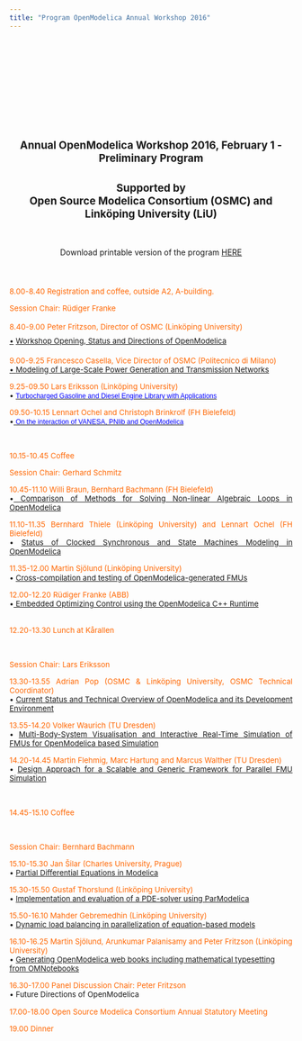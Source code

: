 ```yaml
---
title: "Program OpenModelica Annual Workshop 2016"
---
```

<h2 style="text-align: center;">&nbsp;</h2>
<h2 style="text-align: center;">&nbsp;</h2>
<h2 style="text-align: center;">&nbsp;</h2>
<h2 style="text-align: center;"><span style="font-size: 14pt;">Annual OpenModelica Workshop 2016, February 1 - Preliminary Program</span></h2>
<h2 style="text-align: center;"><span style="font-size: 14pt;">Supported by</span><br /><span style="font-size: 14pt;">Open Source Modelica Consortium (OSMC) and Linköping University (LiU)</span></h2>
<p>&nbsp;</p>
<p style="text-align: center;">Download printable version of the program <a href="/images/docs/openmodelica2016/OpenModelicaWorkshop2016.pdf">HERE</a></p>
<p style="text-align: center;"><span style="color: #ff6600; line-height: 1.8;">&nbsp;</span></p>
<p style="text-align: justify;"><span style="font-size: 10pt; color: #ff6600;">8.00-8.40 Registration and coffee, outside A2, A-building.</span></p>
<p style="text-align: justify;"><span style="font-size: 10pt; color: #ff6600;">Session Chair: Rüdiger Franke</span></p>
<div style="text-align: justify;"><span style="color: #ff6600; font-size: 10pt;"><span style="font-size: 10pt; line-height: 1.8;">8.40-9.00 Peter Fritzson, Director of OSMC (Linköping University)</span></span></div>
<div style="text-align: justify;"><span style="font-size: 10pt;"><a href="http://www.openmodelica.org/images/docs/openmodelica2015/OpenModelica2015-talk01-Peter-FritzsonOpenModelica-Workshop-Opening%20v1.pdf"></a><a href="http://www.openmodelica.org/images/docs/openmodelica2015/OpenModelica2015-talk02-Franke_Optimization.pdf" style="font-size: 13.3333px; line-height: 24px; text-align: justify;">•</a><span style="font-size: 10pt; line-height: 1.8;">&nbsp;</span><span style="font-size: 10pt; line-height: 1.8; color: #000000;"><a href="/images/M_images/OpenModelicaWorkshop-2016/OpenModelica2016-talk01-Peter-FritzsonOpenModelica-Workshop-Opening%20v2.pdf">Workshop Opening, Status and Directions of OpenModelica</a>&nbsp;</span></span></div>
<p style="text-align: justify;"><span style="color: #ff6600; font-size: 10pt;">9.00-9.25 Francesco Casella, Vice Director of OSMC (Politecnico di Milano)</span><br /><span style="font-size: 10pt;"><a href="http://www.openmodelica.org/images/docs/openmodelica2015/OpenModelica2015-talk02-Franke_Optimization.pdf">• </a><a href="/images/M_images/OpenModelicaWorkshop-2016/OpenModelica2016-talk02-Francesco-%20Modeling%20of%20Large-Scale%20Power.pdf">Modeling of Large-Scale Power Generation and Transmission Networks</a></span></p>
<p style="text-align: justify;"><span style="font-size: 10pt; color: #ff6600;">9.25-09.50&nbsp;Lars Eriksson (Linköping University)</span><br /><span style="font-size: 10pt;">•&nbsp;<a href="/images/M_images/OpenModelicaWorkshop-2016/OpenModelica2016-talk03-LarsEriksson-Turbocharged%20Gasoline%20and%20Diesel%20Engine%20.pdf"><span style="color: #0000ff;"><span style="font-size: 9pt; font-family: Verdana, sans-serif; color: #0000ff;">Turbocharged Gasoline and Diesel Engine Library with Applications</span></span></a></span></p>
<p style="text-align: justify;"><span style="font-size: 10pt; color: #ff6600;">09.50-10.15&nbsp;Lennart Ochel and Christoph Brinkrolf (FH Bielefeld)</span><br /><span style="font-size: 10pt;">•<span style="color: #0000ff;"><a href="http://www.modprod.liu.se/filarkiv/1.672868/OpenModelica2016-talk04-LennartOchel-OntheinteractionofVANESA.pdf"> </a><a href="/images/M_images/OpenModelicaWorkshop-2016/OpenModelica2016-talk04-Lennart%20Ochel-On%20the%20interaction%20of%20VANESA.pdf"><span style="color: #0000ff;"><span style="font-size: 9pt; font-family: Verdana, sans-serif; color: #000000;"><span style="color: #0000ff;">On the interaction of VANESA, PNlib and OpenModelica</span></span></span></a></span></span></p>
<p style="text-align: justify;">&nbsp;</p>
<p style="text-align: justify;"><span style="font-size: 10pt; color: #ff6600;">10.15-10.45 Coffee</span></p>
<p style="text-align: justify;"><span style="font-size: 10pt; color: #ff6600;">Session Chair:&nbsp;Gerhard Schmitz</span></p>
<p style="text-align: justify;"><span style="font-size: 10pt; color: #ff6600;">10.45-11.10&nbsp;Willi Braun, Bernhard Bachmann (FH Bielefeld)</span><br /><span style="font-size: 10pt;">•<a href="/images/M_images/OpenModelicaWorkshop-2016/OpenModelica2016-talk05-WilliBraun-Comparison%20of%20Methods%20for%20Solving%20Non-linear%20Algebraic%20Loops%20.pdf"> Comparison of Methods for Solving Non-linear Algebraic Loops in OpenModelica</a></span></p>
<p style="text-align: justify;"><span style="font-size: 10pt; color: #ff6600;">11.10-11.35&nbsp;Bernhard Thiele (Linköping University) and Lennart Ochel (FH Bielefeld)</span><br /><span style="font-size: 10pt;">• <a href="/images/M_images/OpenModelicaWorkshop-2016/OpenModelica2016-talk06-Bernhard%20Thiele-Status%20of%20Clocked%20Synchronous.pdf">Status of Clocked Synchronous and State Machines Modeling in OpenModelica</a></span></p>
<p style="text-align: justify;"><span style="font-size: 10pt; color: #ff6600;">11.35-12.00&nbsp;Martin Sjölund (Linköping University)</span><br /><span style="font-size: 10pt;">• <a href="/images/M_images/OpenModelicaWorkshop-2016/OpenModelica2016-talk07-Martin%20Sjölund-Cross-Compilation%20and%20testing.pdf">Cross-compilation and testing of OpenModelica-generated FMUs</a></span>&nbsp;&nbsp;</p>
<div><span style="font-size: 10pt; color: #ff6600;">12.00-12.20&nbsp;Rüdiger Franke (ABB)</span></div>
<div><span style="font-size: 10pt;">•<a href="/images/M_images/OpenModelicaWorkshop-2016/OpenModelica2016-talk08-RudigerFranke-Embedded%20Optimizing%20Control%20.pdf">&nbsp;Embedded Optimizing Control using the OpenModelica C++ Runtime</a><br /></span></div>
<div>&nbsp;</div>
<p style="text-align: justify;"><span style="font-size: 10pt; color: #ff6600;">12.20-13.30 Lunch at Kårallen</span></p>
<p style="text-align: justify;"><span style="font-size: 10pt; color: #ff6600;"></span>&nbsp;</p>
<p style="text-align: justify;"><span style="font-size: 10pt; color: #ff6600;">Session Chair:&nbsp;Lars Eriksson</span></p>
<p style="text-align: justify;"><span style="font-size: 10pt; color: #ff6600;">13.30-13.55 Adrian Pop (OSMC &amp; Linköping University, OSMC Technical Coordinator)</span><br /><span style="font-size: 10pt;">• <a href="/images/M_images/OpenModelicaWorkshop-2016/OpenModelica2016-talk09-AdrianPop-Current%20Status%20and%20Technical%20Overview%20.pdf">Current Status and Technical Overview of OpenModelica and its Development Environment</a></span></p>
<p style="text-align: justify;"><span style="font-size: 10pt; color: #ff6600;">13.55-14.20&nbsp;Volker Waurich (TU Dresden)</span><br /><span style="font-size: 10pt;">• <a href="/images/M_images/OpenModelicaWorkshop-2016/OpenModelica2016-talk10-VolkerWaurich-Multi-Body-System%20Visualisation.pdf">Multi-Body-System Visualisation and Interactive Real-Time Simulation of FMUs for OpenModelica based Simulation</a></span></p>
<p style="text-align: justify;"><span style="font-size: 10pt; color: #ff6600;">14.20-14.45&nbsp;Martin Flehmig, Marc Hartung and Marcus Walther (TU Dresden)</span><br /><span style="font-size: 10pt;">• <a href="/images/M_images/OpenModelicaWorkshop-2016/OpenModelica2016-talk11-Martinflehmig-Design%20Approach%20for%20a%20Scalable.pdf">Design Approach for a Scalable and Generic Framework for Parallel FMU Simulation</a></span></p>
<p>&nbsp;</p>
<p><span style="font-size: 10pt; color: #ff6600;">14.45-15.10 Coffee</span></p>
<p>&nbsp;</p>
<p><span style="font-size: 10pt; color: #ff6600;">Session Chair:&nbsp;Bernhard Bachmann</span></p>
<p><span style="font-size: 10pt; color: #ff6600;">15.10-15.30&nbsp;Jan Šilar (Charles University, Prague)</span><br /><span style="font-size: 10pt;">• <a href="/images/M_images/OpenModelicaWorkshop-2016/OpenModelica2016-talk12-JanSilar-Partial%20Differential%20Equations%20in%20Modelica.pdf">Partial Differential Equations in Modelica</a></span></p>
<p><span style="font-size: 10pt; color: #ff6600;">15.30-15.50&nbsp;Gustaf Thorslund (Linköping University)</span><br /><span style="font-size: 10pt;">• <a href="/images/docs/openmodelica2015/OpenModelica2015-talk12%20Initialization_Ochel.pdf"></a><a href="/images/M_images/OpenModelicaWorkshop-2016/OpenModelica2016-talk13-Gustaf_Thorslund-Implementation%20and%20evaluation%20PDE%20ParModelica.pdf">Implementation and evaluation of a PDE-solver using ParModelica</a><br /></span></p>
<p><span style="font-size: 10pt; color: #ff6600;">15.50-16.10&nbsp;Mahder Gebremedhin (Linköping University)</span><br /><span style="font-size: 10pt;">•&nbsp;<a href="/images/M_images/OpenModelicaWorkshop-2016/OpenModelica2016-talk14-MahderGebremedhin-Dynamic%20load%20balancing%20.pdf">Dynamic load balancing in parallelization of equation-based models</a></span></p>
<p><span style="font-size: 10pt; color: #ff6600;">16.10-16.25&nbsp;Martin Sjölund, Arunkumar Palanisamy and Peter Fritzson (Linköping University)</span><br /><span style="font-size: 10pt;">• <a href="/images/M_images/OpenModelicaWorkshop-2016/OpenModelica2016-talk15-Arunkumar-Generating%20OpenModelica%20Webbook.pdf">Generating OpenModelica web books including mathematical typesetting from OMNotebooks</a></span></p>
<p><span style="font-size: 10pt; color: #ff6600;">16.30-17.00 Panel Discussion Chair: Peter Fritzson</span><br /><span style="font-size: 10pt;">• Future Directions of OpenModelica</span></p>
<p><span style="font-size: 10pt; color: #ff6600;">17.00-18.00 Open Source Modelica Consortium Annual Statutory Meeting</span>&nbsp;</p>
<p><span style="font-size: 10pt; color: #ff6600;">19.00 Dinner</span></p>
<p>&nbsp;</p>

